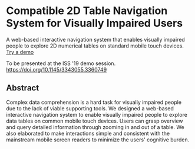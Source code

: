 # Compatible 2D Table Navigation System for Visually Impaired Users

A web-based interactive navigation system that enables visually impaired people to explore 2D numerical tables on standard mobile touch devices. [Try a demo](https://kiroong.github.io/To-Heatmap-And-Beyond)

To be presented at the ISS '19 demo session.  
https://doi.org/10.1145/3343055.3360749


## Abstract

Complex data comprehension is a hard task for visually impaired people due to the lack of viable supporting tools. We designed a web-based interactive navigation system to enable visually impaired people to explore data tables on common mobile touch devices. Users can grasp overview and query detailed information through zooming in and out of a table. We also elaborated to make interactions simple and consistent with the mainstream mobile screen readers to minimize the users' cognitive burden.
